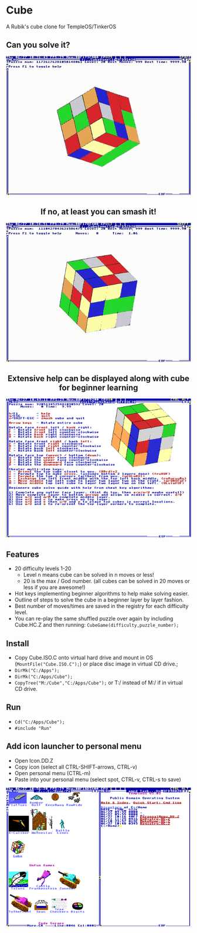# Cube
A Rubik's cube clone for TempleOS/TinkerOS

## Can you solve it?
<center><img src=https://raw.githubusercontent.com/tinkeros/cube/master/cube.gif></img>

## If no, at least you can smash it!
<img src=https://raw.githubusercontent.com/tinkeros/cube/master/smash.gif></img>

## Extensive help can be displayed along with cube for beginner learning
<img src=https://raw.githubusercontent.com/tinkeros/cube/master/help.png></center></img>

## Features
 - 20 difficulty levels 1-20
   - Level n means cube can be solved in n moves or less!
   - 20 is the max / God number. (all cubes can be solved in 20 moves or less if you are awesome!)
 - Hot keys implementing beginner algorithms to help make solving easier.
 - Outline of steps to solve the cube in a beginner layer by layer fashion.
 - Best number of moves/times are saved in the registry for each difficulty level.
 - You can re-play the same shuffled puzzle over again by including Cube.HC.Z and then running: ```CubeGame(difficulty,puzzle_number);```

## Install
 - Copy Cube.ISO.C onto virtual hard drive and mount in OS (```MountFile("Cube.ISO.C");```) or place disc image in virtual CD drive.;
 - ```DirMk("C:/Apps");```
 - ```DirMk("C:/Apps/Cube");```
 - ```CopyTree("M:/Cube","C:/Apps/Cube");``` or T:/ instead of M:/ if in virtual CD drive.
## Run
 - ```Cd("C:/Apps/Cube");```
 - ```#include "Run"```
## Add icon launcher to personal menu
 - Open Icon.DD.Z
 - Copy icon (select all CTRL-SHIFT-arrows, CTRL-v)
 - Open personal menu (CTRL-m)
 - Paste into your personal menu (select spot, CTRL-v, CTRL-s to save)

<center><img src=https://raw.githubusercontent.com/tinkeros/cube/master/icon.png></center></img>

